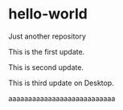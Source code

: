 # hello-world
Just another repository

This is the first update.

This is second update.

This is third update on Desktop.

aaaaaaaaaaaaaaaaaaaaaaaaaaa
